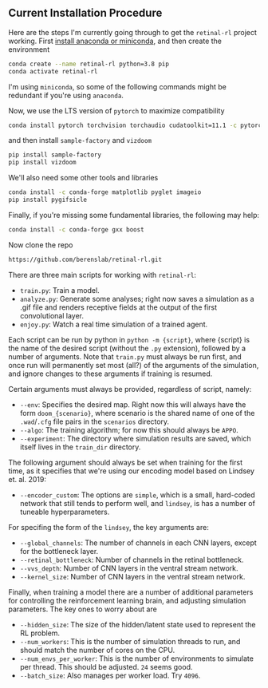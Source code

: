 ## Current Installation Procedure

Here are the steps I'm currently going through to get the `retinal-rl` project working. First [install anaconda or miniconda](https://docs.anaconda.com/anaconda/install/index.html), and then create the environment
``` bash
conda create --name retinal-rl python=3.8 pip
conda activate retinal-rl
```
I'm using `miniconda`, so some of the following commands might be redundant if you're using `anaconda`.

Now, we use the LTS version of `pytorch` to maximize compatibility
```bash
conda install pytorch torchvision torchaudio cudatoolkit=11.1 -c pytorch-lts -c nvidia
```
and then install `sample-factory` and `vizdoom`
```bash
pip install sample-factory
pip install vizdoom
```
We'll also need some other tools and libraries
```bash
conda install -c conda-forge matplotlib pyglet imageio
pip install pygifsicle
```
Finally, if you're missing some fundamental libraries, the following may help:
```bash
conda install -c conda-forge gxx boost
```

Now clone the repo
```bash
https://github.com/berenslab/retinal-rl.git
```
There are three main scripts for working with `retinal-rl`:

- `train.py`: Train a model.
- `analyze.py`: Generate some analyses; right now saves a simulation as a .gif file and renders receptive fields at the output of the first convolutional layer.
- `enjoy.py`: Watch a real time simulation of a trained agent.

Each script can be run by python in `python -m {script}`, where {script} is the name of the desired script (without the `.py` extension), followed by a number of arguments. Note that `train.py` must always be run first, and once run will permanently set most (all?) of the arguments of the simulation, and ignore changes to these arguments if training is resumed.

Certain arguments must always be provided, regardless of script, namely:

- `--env`: Specifies the desired map. Right now this will always have the form `doom_{scenario}`, where scenario is the shared name of one of the `.wad`/`.cfg` file pairs in the `scenarios` directory.
- `--algo`: The training algorithm; for now this should always be `APPO`.
- `--experiment`: The directory where simulation results are saved, which itself lives in the `train_dir` directory.

The following argument should always be set when training for the first time, as it specifies that we're using our encoding model based on Lindsey et. al. 2019:

- `--encoder_custom`: The options are `simple`, which is a small, hard-coded network that still tends to perform well, and `lindsey`, is has a number of tuneable hyperparameters.

For specifing the form of the `lindsey`, the key arguments are:

- `--global_channels`: The number of channels in each CNN layers, except for the bottleneck layer.
- `--retinal_bottleneck`: Number of channels in the retinal bottleneck.
- `--vvs_depth`: Number of CNN layers in the ventral stream network.
- `--kernel_size`: Number of CNN layers in the ventral stream network.

Finally, when training a model there are a number of additional parameters for controlling the reinforcement learning brain, and adjusting simulation parameters. The key ones to worry about are

- `--hidden_size`: The size of the hidden/latent state used to represent the RL problem.
- `--num_workers`: This is the number of simulation threads to run, and should match the number of cores on the CPU.
- `--num_envs_per_worker`: This is the number of environments to simulate per thread. This should be adjusted. `24` seems good.
- `--batch_size`: Also manages per worker load. Try `4096`.
